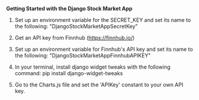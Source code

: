 **Getting Started with the Django Stock Market App**

1) Set up an environment variable for the SECRET_KEY and set its name to the
following: "DjangoStockMarketAppSecretKey"

2) Get an API key from Finnhub (https://finnhub.io/)

3) Set up an environment variable for Finnhub's API key and set its name to the
following: "DjangoStockMarketAppFinnhubAPIKEY"

4) In your terminal, install django widget tweaks with the following command:
pip install django-widget-tweaks

5) Go to the Charts.js file and set the 'APIKey' constant to your own API key.